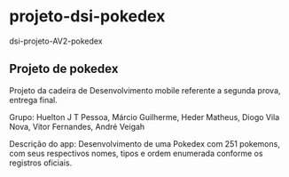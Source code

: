 # projeto-dsi-pokedex
dsi-projeto-AV2-pokedex

## Projeto de pokedex
Projeto da cadeira de Desenvolvimento mobile referente a segunda prova, entrega final.

Grupo: Huelton J T Pessoa, Márcio Guilherme, Heder Matheus, Diogo Vila Nova, Vitor Fernandes, André Veigah

Descrição do app: Desenvolvimento de uma Pokedex com 251 pokemons, com seus respectivos nomes, tipos e ordem enumerada conforme os registros oficiais.
